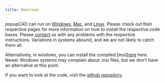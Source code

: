 ```yaml
---
title: Download
---
```

popupCAD can run on [Windows]({{site.url}}/docs/windows-setup-source), [Mac]({{site.url}}/docs/mac-setup), and [Linux]({{site.url}}/docs/linux-setup).  Please check out their respective pages for more information on how to install the respective code bases.  Please [contact]({{site.url}}/contact) us with any problems with the respective instructions.  Variations in systems abound, and we are not likely to catch them all.

Alternatively, in windows, you can install the compiled [msi][here](https://sourceforge.net/projects/popupcad/) here.  Newer Windows systems may complain about .msi files, but we don't have an alternative at this point.

If you want to look at the code, visit the [github repository](https://github.com/danaukes/popupcad).
